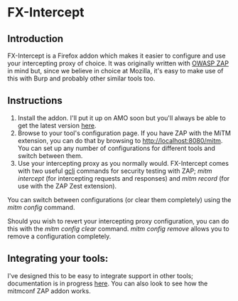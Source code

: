 FX-Intercept
============

Introduction
------------

FX-Intercept is a Firefox addon which makes it easier to configure and use
your intercepting proxy of choice. It was originally written with [OWASP
ZAP](https://www.owasp.org/index.php/OWASP_Zed_Attack_Proxy_Project) in mind
but, since we believe in choice at Mozilla, it's easy to make use of this with
Burp and probably other similar tools too.

Instructions
------------
1. Install the addon. I'll put it up on AMO soon but you'll always be able
   to get the latest version
   [here](https://github.com/mozmark/Mitm-Tool/blob/master/fx-intercept.xpi).
2. Browse to your tool's configuration page. If you have ZAP with the MiTM
   extension, you can do that by browsing to <http://localhost:8080/mitm>.
   You can set up any number of configurations for different tools and switch
   between them.
3. Use your intercepting proxy as you normally would. FX-Intercept comes
   with two useful [gcli](https://hacks.mozilla.org/2012/08/new-firefox-command-line-helps-you-develop-faster/)
   commands for security testing with ZAP; *mitm intercept* (for intercepting
   requests and responses) and *mitm record* (for use with the ZAP Zest
   extension).

You can switch between configurations (or clear them completely) using the
*mitm config* command.

Should you wish to revert your intercepting proxy configuration, you can do
this with the *mitm config clear* command. *mitm config remove* allows you to
remove a configuration completely.

Integrating your tools:
------------------------
I've designed this to be easy to integrate support in other tools; documentation is in progress [here](https://github.com/mozmark/Mitm-Tool/blob/master/doc/main.md). You can also look to see how the mitmconf ZAP addon works.
